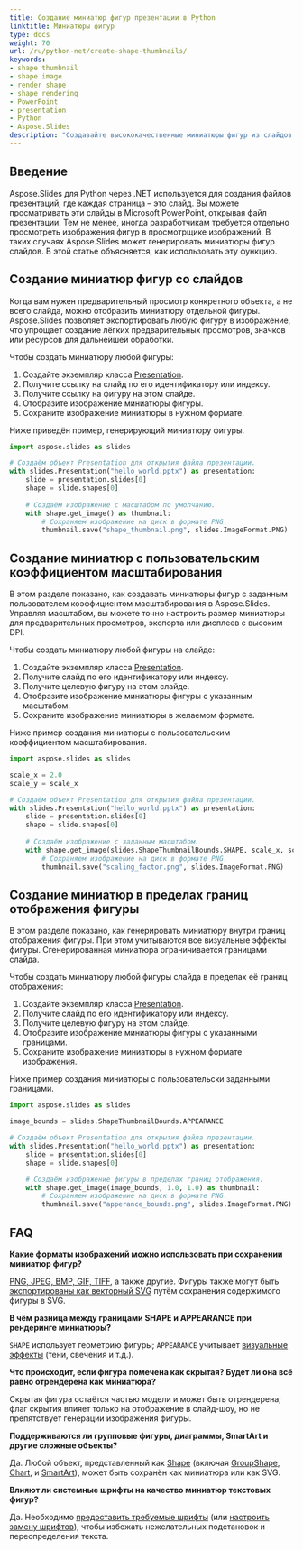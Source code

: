 ```yaml
---
title: Создание миниатюр фигур презентации в Python
linktitle: Миниатюры фигур
type: docs
weight: 70
url: /ru/python-net/create-shape-thumbnails/
keywords:
- shape thumbnail
- shape image
- render shape
- shape rendering
- PowerPoint
- presentation
- Python
- Aspose.Slides
description: "Создавайте высококачественные миниатюры фигур из слайдов PowerPoint и OpenDocument с помощью Aspose.Slides для Python через .NET – легко создавайте и экспортируйте миниатюры презентаций."
---
```


## **Введение**

Aspose.Slides для Python через .NET используется для создания файлов презентаций, где каждая страница – это слайд. Вы можете просматривать эти слайды в Microsoft PowerPoint, открывая файл презентации. Тем не менее, иногда разработчикам требуется отдельно просмотреть изображения фигур в просмотрщике изображений. В таких случаях Aspose.Slides может генерировать миниатюры фигур слайдов. В этой статье объясняется, как использовать эту функцию.

## **Создание миниатюр фигур со слайдов**

Когда вам нужен предварительный просмотр конкретного объекта, а не всего слайда, можно отобразить миниатюру отдельной фигуры. Aspose.Slides позволяет экспортировать любую фигуру в изображение, что упрощает создание лёгких предварительных просмотров, значков или ресурсов для дальнейшей обработки.

Чтобы создать миниатюру любой фигуры:

1. Создайте экземпляр класса [Presentation](https://reference.aspose.com/slides/python-net/aspose.slides/presentation/).
1. Получите ссылку на слайд по его идентификатору или индексу.
1. Получите ссылку на фигуру на этом слайде.
1. Отобразите изображение миниатюры фигуры.
1. Сохраните изображение миниатюры в нужном формате.

Ниже приведён пример, генерирующий миниатюру фигуры.

```py
import aspose.slides as slides

# Создаём объект Presentation для открытия файла презентации.
with slides.Presentation("hello_world.pptx") as presentation:
    slide = presentation.slides[0]
    shape = slide.shapes[0]
    
    # Создаём изображение с масштабом по умолчанию.
    with shape.get_image() as thumbnail:
        # Сохраняем изображение на диск в формате PNG.
        thumbnail.save("shape_thumbnail.png", slides.ImageFormat.PNG)
```

## **Создание миниатюр с пользовательским коэффициентом масштабирования**

В этом разделе показано, как создавать миниатюры фигур с заданным пользователем коэффициентом масштабирования в Aspose.Slides. Управляя масштабом, вы можете точно настроить размер миниатюры для предварительных просмотров, экспорта или дисплеев с высоким DPI.

Чтобы создать миниатюру любой фигуры на слайде:

1. Создайте экземпляр класса [Presentation](https://reference.aspose.com/slides/python-net/aspose.slides/presentation/).
1. Получите слайд по его идентификатору или индексу.
1. Получите целевую фигуру на этом слайде.
1. Отобразите изображение миниатюры фигуры с указанным масштабом.
1. Сохраните изображение миниатюры в желаемом формате.

Ниже пример создания миниатюры с пользовательским коэффициентом масштабирования.

```py
import aspose.slides as slides

scale_x = 2.0
scale_y = scale_x

# Создаём объект Presentation для открытия файла презентации.
with slides.Presentation("hello_world.pptx") as presentation:
    slide = presentation.slides[0]
    shape = slide.shapes[0]
    
    # Создаём изображение с заданным масштабом.
    with shape.get_image(slides.ShapeThumbnailBounds.SHAPE, scale_x, scale_y) as thumbnail:
        # Сохраняем изображение на диск в формате PNG.
        thumbnail.save("scaling_factor.png", slides.ImageFormat.PNG)
```

## **Создание миниатюр в пределах границ отображения фигуры**

В этом разделе показано, как генерировать миниатюру внутри границ отображения фигуры. При этом учитываются все визуальные эффекты фигуры. Сгенерированная миниатюра ограничивается границами слайда.

Чтобы создать миниатюру любой фигуры слайда в пределах её границ отображения:

1. Создайте экземпляр класса [Presentation](https://reference.aspose.com/slides/python-net/aspose.slides/presentation/).
1. Получите слайд по его идентификатору или индексу.
1. Получите целевую фигуру на этом слайде.
1. Отобразите изображение миниатюры фигуры с указанными границами.
1. Сохраните изображение миниатюры в нужном формате изображения.

Ниже пример создания миниатюры с пользовательски заданными границами.

```py
import aspose.slides as slides

image_bounds = slides.ShapeThumbnailBounds.APPEARANCE

# Создаём объект Presentation для открытия файла презентации.
with slides.Presentation("hello_world.pptx") as presentation:
    slide = presentation.slides[0]
    shape = slide.shapes[0]

    # Создаём изображение фигуры в пределах границ отображения.
    with shape.get_image(image_bounds, 1.0, 1.0) as thumbnail:
        # Сохраняем изображение на диск в формате PNG.
        thumbnail.save("apperance_bounds.png", slides.ImageFormat.PNG)
```

## **FAQ**

**Какие форматы изображений можно использовать при сохранении миниатюр фигур?**

[PNG, JPEG, BMP, GIF, TIFF](https://reference.aspose.com/slides/python-net/aspose.slides/imageformat/), а также другие. Фигуры также могут быть [экспортированы как векторный SVG](https://reference.aspose.com/slides/python-net/aspose.slides/shape/write_as_svg/) путём сохранения содержимого фигуры в SVG.

**В чём разница между границами SHAPE и APPEARANCE при рендеринге миниатюры?**

`SHAPE` использует геометрию фигуры; `APPEARANCE` учитывает [визуальные эффекты](/slides/ru/python-net/shape-effect/) (тени, свечения и т.д.).

**Что происходит, если фигура помечена как скрытая? Будет ли она всё равно отрендерена как миниатюра?**

Скрытая фигура остаётся частью модели и может быть отрендерена; флаг скрытия влияет только на отображение в слайд-шоу, но не препятствует генерации изображения фигуры.

**Поддерживаются ли групповые фигуры, диаграммы, SmartArt и другие сложные объекты?**

Да. Любой объект, представленный как [Shape](https://reference.aspose.com/slides/python-net/aspose.slides/shape/) (включая [GroupShape](https://reference.aspose.com/slides/python-net/aspose.slides/groupshape/), [Chart](https://reference.aspose.com/slides/python-net/aspose.slides.charts/chart/), и [SmartArt](https://reference.aspose.com/slides/python-net/aspose.slides.smartart/smartart/)), может быть сохранён как миниатюра или как SVG.

**Влияют ли системные шрифты на качество миниатюр текстовых фигур?**

Да. Необходимо [предоставить требуемые шрифты](/slides/ru/python-net/custom-font/) (или [настроить замену шрифтов](/slides/ru/python-net/font-substitution/)), чтобы избежать нежелательных подстановок и переопределения текста.